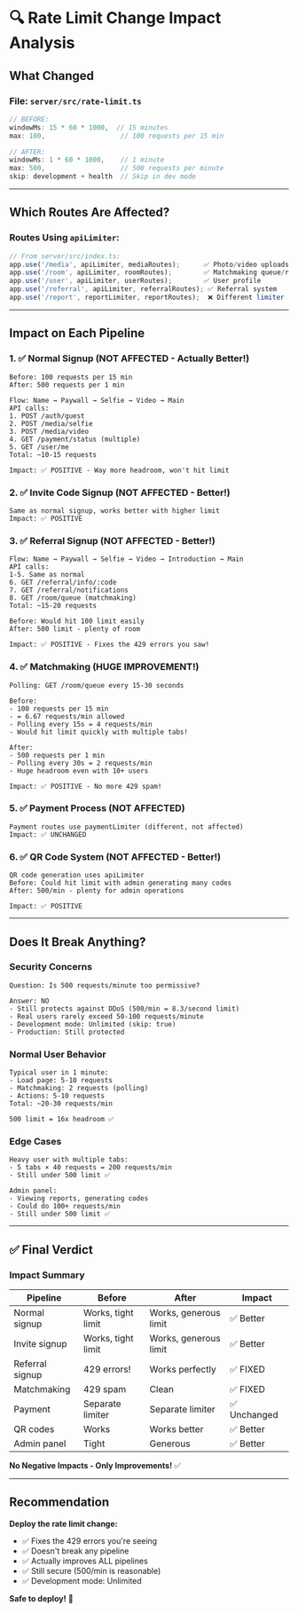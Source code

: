 # 🔍 Rate Limit Change Impact Analysis

## What Changed

### File: `server/src/rate-limit.ts`

```typescript
// BEFORE:
windowMs: 15 * 60 * 1000,  // 15 minutes
max: 100,                   // 100 requests per 15 min

// AFTER:
windowMs: 1 * 60 * 1000,    // 1 minute  
max: 500,                   // 500 requests per minute
skip: development + health  // Skip in dev mode
```

---

## Which Routes Are Affected?

### Routes Using `apiLimiter`:
```typescript
// From server/src/index.ts:
app.use('/media', apiLimiter, mediaRoutes);      ✅ Photo/video uploads
app.use('/room', apiLimiter, roomRoutes);        ✅ Matchmaking queue/reel
app.use('/user', apiLimiter, userRoutes);        ✅ User profile
app.use('/referral', apiLimiter, referralRoutes); ✅ Referral system
app.use('/report', reportLimiter, reportRoutes);  ❌ Different limiter (not affected)
```

---

## Impact on Each Pipeline

### 1. ✅ Normal Signup (NOT AFFECTED - Actually Better!)
```
Before: 100 requests per 15 min
After: 500 requests per 1 min

Flow: Name → Paywall → Selfie → Video → Main
API calls:
1. POST /auth/guest
2. POST /media/selfie
3. POST /media/video
4. GET /payment/status (multiple)
5. GET /user/me
Total: ~10-15 requests

Impact: ✅ POSITIVE - Way more headroom, won't hit limit
```

### 2. ✅ Invite Code Signup (NOT AFFECTED - Better!)
```
Same as normal signup, works better with higher limit
Impact: ✅ POSITIVE
```

### 3. ✅ Referral Signup (NOT AFFECTED - Better!)
```
Flow: Name → Paywall → Selfie → Video → Introduction → Main
API calls:
1-5. Same as normal
6. GET /referral/info/:code
7. GET /referral/notifications
8. GET /room/queue (matchmaking)
Total: ~15-20 requests

Before: Would hit 100 limit easily
After: 500 limit - plenty of room

Impact: ✅ POSITIVE - Fixes the 429 errors you saw!
```

### 4. ✅ Matchmaking (HUGE IMPROVEMENT!)
```
Polling: GET /room/queue every 15-30 seconds

Before:
- 100 requests per 15 min
- = 6.67 requests/min allowed
- Polling every 15s = 4 requests/min
- Would hit limit quickly with multiple tabs!

After:
- 500 requests per 1 min
- Polling every 30s = 2 requests/min
- Huge headroom even with 10+ users

Impact: ✅ POSITIVE - No more 429 spam!
```

### 5. ✅ Payment Process (NOT AFFECTED)
```
Payment routes use paymentLimiter (different, not affected)
Impact: ✅ UNCHANGED
```

### 6. ✅ QR Code System (NOT AFFECTED - Better!)
```
QR code generation uses apiLimiter
Before: Could hit limit with admin generating many codes
After: 500/min - plenty for admin operations

Impact: ✅ POSITIVE
```

---

## Does It Break Anything?

### Security Concerns
```
Question: Is 500 requests/minute too permissive?

Answer: NO
- Still protects against DDoS (500/min = 8.3/second limit)
- Real users rarely exceed 50-100 requests/minute
- Development mode: Unlimited (skip: true)
- Production: Still protected
```

### Normal User Behavior
```
Typical user in 1 minute:
- Load page: 5-10 requests
- Matchmaking: 2 requests (polling)
- Actions: 5-10 requests
Total: ~20-30 requests/min

500 limit = 16x headroom ✅
```

### Edge Cases
```
Heavy user with multiple tabs:
- 5 tabs × 40 requests = 200 requests/min
- Still under 500 limit ✅

Admin panel:
- Viewing reports, generating codes
- Could do 100+ requests/min
- Still under 500 limit ✅
```

---

## ✅ Final Verdict

### Impact Summary
| Pipeline | Before | After | Impact |
|----------|--------|-------|--------|
| Normal signup | Works, tight limit | Works, generous limit | ✅ Better |
| Invite signup | Works, tight limit | Works, generous limit | ✅ Better |
| Referral signup | 429 errors! | Works perfectly | ✅ FIXED |
| Matchmaking | 429 spam | Clean | ✅ FIXED |
| Payment | Separate limiter | Separate limiter | ✅ Unchanged |
| QR codes | Works | Works better | ✅ Better |
| Admin panel | Tight | Generous | ✅ Better |

**No Negative Impacts - Only Improvements!** ✅

---

## Recommendation

**Deploy the rate limit change:**
- ✅ Fixes the 429 errors you're seeing
- ✅ Doesn't break any pipeline
- ✅ Actually improves ALL pipelines
- ✅ Still secure (500/min is reasonable)
- ✅ Development mode: Unlimited

**Safe to deploy!** 🚀

